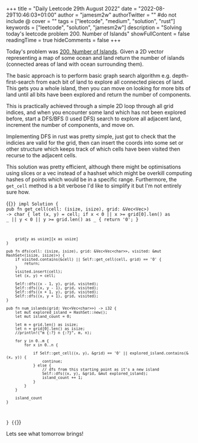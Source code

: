 +++
title = "Daily Leetcode 29th August 2022"
date = "2022-08-29T10:46:03+01:00"
author = "jamesm2w"
authorTwitter = "" #do not include @
cover = ""
tags = ["leetcode", "medium", "solution", "rust"]
keywords = ["leetcode", "solution", "jamesm2w"]
description = "Solving today's leetcode problem 200. Number of Islands"
showFullContent = false
readingTime = true
hideComments = false
+++

Today's problem was [200. Number of Islands](https://leetcode.com/problems/number-of-islands/). Given a 2D vector representing a map of some ocean and land return the number of islands (connected areas of land with ocean surrounding them).

The basic approach is to perform basic graph search algorithm e.g. depth-first-search from each bit of land to explore all connected pieces of land. This gets you a whole island, then you can move on looking for more bits of land until all bits have been explored and return the number of components.

This is practically achieved through a simple 2D loop through all grid indices, and when you encounter some land which has not been explored before, start a DFS/BFS (I used DFS) search to explore all adjacent land, increment the number of components, and move on.

Implementing DFS in rust was pretty simple, just got to check that the indicies are valid for the grid, then can insert the coords into some set or other structure which keeps track of which cells have been visited then recurse to the adjacent cells.

This solution was pretty efficient, although there might be optimisations using slices or a vec instead of a hashset which might be overkill computing hashes of points which would be in a specific range. Furthermore, the `get_cell` method is a bit verbose I'd like to simplify it but I'm not entirely sure how.

{{<code language="rust" title="Number of Islands">}}
impl Solution {
    pub fn get_cell(cell: (isize, isize), grid: &Vec<Vec<char>>) -> char {
        let (x, y) = cell;
        if x < 0 || x >= grid[0].len() as _ || y < 0 || y >= grid.len() as _ {
            return '0';
        }
        
        grid[y as usize][x as usize]
    }
    
    pub fn dfs(cell: (isize, isize), grid: &Vec<Vec<char>>, visited: &mut HashSet<(isize, isize)>) {
        if visited.contains(&cell) || Self::get_cell(cell, grid) == '0' {
            return;
        }
        visited.insert(cell);
        let (x, y) = cell;
        
        Self::dfs((x - 1, y), grid, visited);
        Self::dfs((x, y - 1), grid, visited);
        Self::dfs((x + 1, y), grid, visited);
        Self::dfs((x, y + 1), grid, visited);
    }
    
    pub fn num_islands(grid: Vec<Vec<char>>) -> i32 {
        let mut explored_island = HashSet::new();
        let mut island_count = 0;
        
        let m = grid.len() as isize;
        let n = grid[0].len() as isize;
        //println!("m {:?} n {:?}", m, n);
        
        for y in 0..m {
            for x in 0..n {
        
                if Self::get_cell((x, y), &grid) == '0' || explored_island.contains(&(x, y)) {
                    continue;
                } else {
                    // dfs from this starting point as it's a new island
                    Self::dfs((x, y), &grid, &mut explored_island);
                    island_count += 1;
                }
            } 
        }
        
        island_count
    }
}
{{</code>}}

Lets see what tomorrow brings!